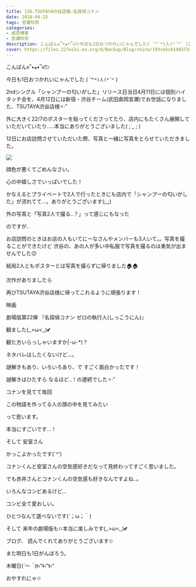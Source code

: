 ```yaml
---
title: 126.TSUTAYA渋谷店様✩名探偵コナン
date: 2018-04-25
tags: 宮瀬玲奈
categories: 
- 成员博客
- 宮瀬玲奈
description: こんばんฅ՞•ﻌ•՞ฅﾜﾝ今日も1日おつかれいにゃんでした( ´꒳`*)人(*´꒳` )2ndシングル「シャンプーの匂いがした」リリース日当日4月11日には個別ハイタッチ会を、4月12日には新宿・...
cover: https://files.227wiki.eu.org/d/Backup/Blog/reina/193cebcb14857348826c88ff03485.png 
---
```




こんばんฅ՞•ﻌ•՞ฅﾜﾝ




今日も1日おつかれいにゃんでした
( ´꒳`*)人(*´꒳` )







2ndシングル「シャンプーの匂いがした」リリース日当日4月11日には個別ハイタッチ会を、4月12日には新宿・渋谷チーム(武田倉岡宮瀬)でお世話になりました、TSUTAYA渋谷店様✧‧˚


外に大きく22/7のポスターを貼ってくださってたり、店内にもたくさん展開していただいていたり.....本当にありがとうございました( ; _ ; )




12日にお店訪問させていただいた際、写真と一緒に写真をとらせていただきました。


![](https://files.227wiki.eu.org/d/Backup/Blog/reina/193cebcb14857348826c88ff03485.png)



顔色が悪くてごめんなさい。


心の中嬉しさでいっぱいでした！







かなえるとプライベートで2人で行ったときにも店内で「シャンプーの匂いがした」が流れてて...。ありがとうございます(;_;)




外の写真と「写真2人で撮る..？」って感じにもなった


のですが..




お店訪問のときはお店の人もいてにーなさんやメンバーも3人いて。。写真を撮ることができたけど
渋谷の、あの人が多い中私服で写真を撮るのは勇気が出ませんでした😔





結局2人ともポスターとは写真を撮らずに帰りました🏠🏠













次作がありましたら


再びTSUTAYA渋谷店様に帰ってこれるように頑張ります！


















映画



劇場版第22弾
『名探偵コナン ゼロの執行人(しっこうにん)』


観ました(,,>ω<,,)💕






観た方いらっしゃいますか|･ω･*)？





ネタバレはしたくないけど...。





謎解きもあり、いろいろあり、で
すごく面白かったです！





謎解きはひたすら
なるほど..！の連続でした✧‧˚









コナンを見てて毎回

この物語を作ってる人の頭の中を見てみたい

って思います。




本当にすごいです...！














そして
安室さん


かっこよかったです(*´꒳`*)





コナンくんと安室さんの空気感好きだなって見終わってすごく思いました。




でも赤井さんとコナンくんの空気感も好きなんですよね..。








いろんなコンビあるけど...


コンビ全て愛おしい。








ひとつなんて選べないです(´；ω；｀)











そして
来年の劇場版も✩本当に楽しみです(,,>ω<,,)💕













ブログ、
読んでくれてありがとうございます✩


また明日も1日がんばろう。


木曜日(*´～｀*)ŧ‹"ŧ‹"ŧ‹"



おやすれにゃ✩


